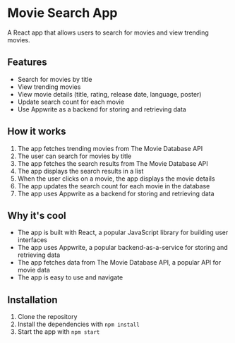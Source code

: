# Movie Search App

A React app that allows users to search for movies and view trending movies.

## Features

- Search for movies by title
- View trending movies
- View movie details (title, rating, release date, language, poster)
- Update search count for each movie
- Use Appwrite as a backend for storing and retrieving data

## How it works

1. The app fetches trending movies from The Movie Database API
2. The user can search for movies by title
3. The app fetches the search results from The Movie Database API
4. The app displays the search results in a list
5. When the user clicks on a movie, the app displays the movie details
6. The app updates the search count for each movie in the database
7. The app uses Appwrite as a backend for storing and retrieving data

## Why it's cool

- The app is built with React, a popular JavaScript library for building user interfaces
- The app uses Appwrite, a popular backend-as-a-service for storing and retrieving data
- The app fetches data from The Movie Database API, a popular API for movie data
- The app is easy to use and navigate

## Installation

1. Clone the repository
2. Install the dependencies with `npm install`
3. Start the app with `npm start`

